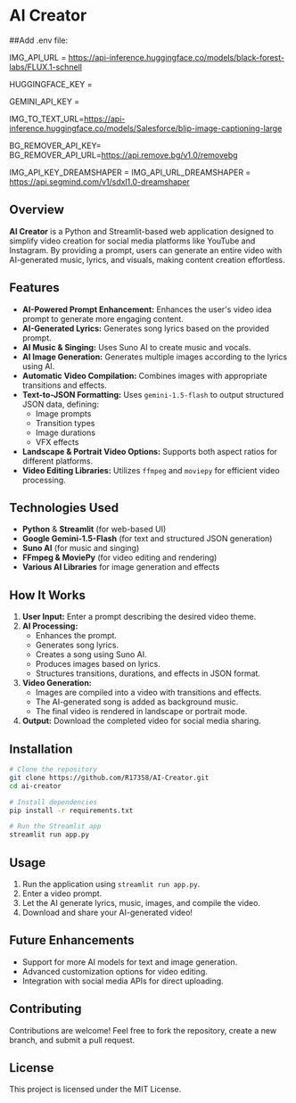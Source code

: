 
# AI Creator

##Add .env file:
  
  IMG_API_URL = https://api-inference.huggingface.co/models/black-forest-labs/FLUX.1-schnell
  
  HUGGINGFACE_KEY =
  
  GEMINI_API_KEY = 
  
  IMG_TO_TEXT_URL=https://api-inference.huggingface.co/models/Salesforce/blip-image-captioning-large
  
  BG_REMOVER_API_KEY=
  BG_REMOVER_API_URL=https://api.remove.bg/v1.0/removebg
  
  IMG_API_KEY_DREAMSHAPER =
  IMG_API_URL_DREAMSHAPER = https://api.segmind.com/v1/sdxl1.0-dreamshaper


## Overview
**AI Creator** is a Python and Streamlit-based web application designed to simplify video creation for social media platforms like YouTube and Instagram. By providing a prompt, users can generate an entire video with AI-generated music, lyrics, and visuals, making content creation effortless.

## Features
- **AI-Powered Prompt Enhancement:** Enhances the user's video idea prompt to generate more engaging content.
- **AI-Generated Lyrics:** Generates song lyrics based on the provided prompt.
- **AI Music & Singing:** Uses Suno AI to create music and vocals.
- **AI Image Generation:** Generates multiple images according to the lyrics using AI.
- **Automatic Video Compilation:** Combines images with appropriate transitions and effects.
- **Text-to-JSON Formatting:** Uses `gemini-1.5-flash` to output structured JSON data, defining:
  - Image prompts
  - Transition types
  - Image durations
  - VFX effects
- **Landscape & Portrait Video Options:** Supports both aspect ratios for different platforms.
- **Video Editing Libraries:** Utilizes `ffmpeg` and `moviepy` for efficient video processing.

## Technologies Used
- **Python** & **Streamlit** (for web-based UI)
- **Google Gemini-1.5-Flash** (for text and structured JSON generation)
- **Suno AI** (for music and singing)
- **FFmpeg & MoviePy** (for video editing and rendering)
- **Various AI Libraries** for image generation and effects

## How It Works
1. **User Input:** Enter a prompt describing the desired video theme.
2. **AI Processing:**
   - Enhances the prompt.
   - Generates song lyrics.
   - Creates a song using Suno AI.
   - Produces images based on lyrics.
   - Structures transitions, durations, and effects in JSON format.
3. **Video Generation:**
   - Images are compiled into a video with transitions and effects.
   - The AI-generated song is added as background music.
   - The final video is rendered in landscape or portrait mode.
4. **Output:** Download the completed video for social media sharing.

## Installation
```sh
# Clone the repository
git clone https://github.com/R17358/AI-Creator.git
cd ai-creator

# Install dependencies
pip install -r requirements.txt

# Run the Streamlit app
streamlit run app.py
```

## Usage
1. Run the application using `streamlit run app.py`.
2. Enter a video prompt.
3. Let the AI generate lyrics, music, images, and compile the video.
4. Download and share your AI-generated video!

## Future Enhancements
- Support for more AI models for text and image generation.
- Advanced customization options for video editing.
- Integration with social media APIs for direct uploading.

## Contributing
Contributions are welcome! Feel free to fork the repository, create a new branch, and submit a pull request.

## License
This project is licensed under the MIT License.

